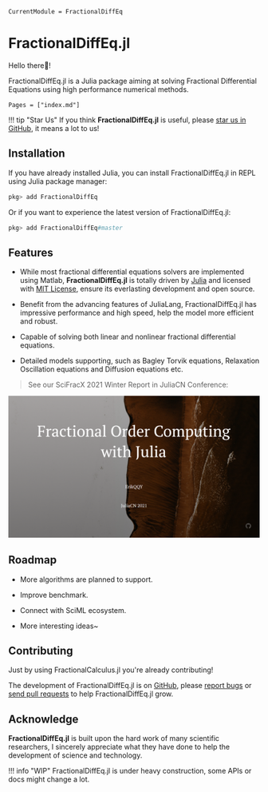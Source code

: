 ```@meta
CurrentModule = FractionalDiffEq
```

# FractionalDiffEq.jl

Hello there👋!

FractionalDiffEq.jl is a Julia package aiming at solving Fractional Differential Equations using high performance numerical methods.

```@contents
Pages = ["index.md"]
```

!!! tip "Star Us"
	If you think **FractionalDiffEq.jl** is useful, please [star us in GitHub](httpd://github.com/SciFracX/FractionalDiffEq.jl), it means a lot to us!

## Installation

If you have already installed Julia, you can install FractionalDiffEq.jl in REPL using Julia package manager:

```julia
pkg> add FractionalDiffEq
```

Or if you want to experience the latest version of FractionalDiffEq.jl:

```julia
pkg> add FractionalDiffEq#master
```

## Features

* While most fractional differential equations solvers are implemented using Matlab, **FractionalDiffEq.jl** is totally driven by [Julia](https://julialang.org/) and licensed with [MIT License](https://en.wikipedia.org/wiki/MIT_License), ensure its everlasting development and open source.

* Benefit from the advancing features of JuliaLang, FractionalDiffEq.jl has impressive performance and high speed, help the model more efficient and robust.

* Capable of solving both linear and nonlinear fractional differential equations.

* Detailed models supporting, such as Bagley Torvik equations, Relaxation Oscillation equations and Diffusion equations etc.


> See our SciFracX 2021 Winter Report in JuliaCN Conference:

[![conf2021](assets/conf2021.png)](https://www.youtube.com/watch?v=oVvrW7EgEwg)

## Roadmap

* More algorithms are planned to support.

* Improve benchmark.

* Connect with SciML ecosystem.

* More interesting ideas~


## Contributing

Just by using FractionalCalculus.jl you're already contributing!

The development of FractionalDiffEq.jl is on [GitHub](https://github.com/SciFracX/FractionalDiffEq.jl), please [report bugs](https://github.com/SciFracX/FractionalDiffEq.jl/issues) or [send pull requests](https://github.com/SciFracX/FractionalDiffEq.jl/pulls) to help FractionalDiffEq.jl grow.

## Acknowledge

**FractionalDiffEq.jl** is built upon the hard work of many scientific researchers, I sincerely appreciate what they have done to help the development of science and technology.

!!! info "WIP"
	FractionalDiffEq.jl is under heavy construction, some APIs or docs might change a lot.